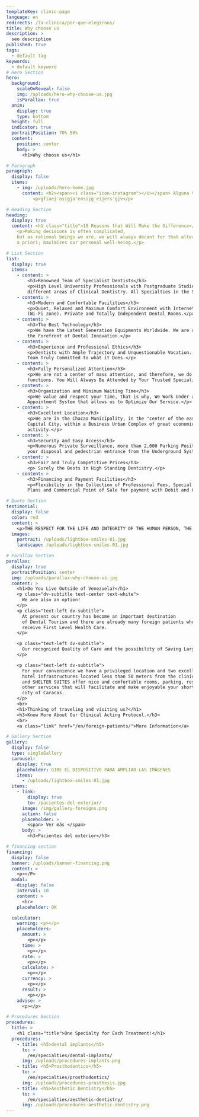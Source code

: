 ```yaml
---
templateKey: clinic-page
language: en
redirects: /la-clinica/por-que-elegirnos/
title: Why choose us
description: >
  seo description
published: true
tags:
  - default tag
keywords:
  - default keyword
# Hero Section
hero:
  background:
    scaleOnReveal: false
    img: /uploads/hero-why-choose-us.jpg
    isParallax: true
  anim:
    display: true
    type: bottom
  height: full
  indicator: true
  portraitPosition: 70% 50%
  content:
    position: center
    body: >
      <h1>Why choose us</h1>

# Paragraph
paragraph:
  display: false
  items:
    - img: /uploads/hero-home.jpg
      content: <h2><span><i class="icon-instagram"></i></span> Alguna Vaina</h2>
          <p>gfiaej'osigja'eosijg'eijers'gjv</p>

# Heading Section
heading:
  display: true
  content: <h1 class="title">10 Reasons that Will Make the Difference</h1>
    <p>Making decisions is often complicated,
    but as rational beings we are, we will always decant for that alternative, which
    a priori; maximizes our personal well-being.</p>

# List Section
list:
  display: true
  items:
    - content: >
        <h3>Renowned Team of Specialist Dentists</h3>
        <p>High Level University Professionals with Postgraduate Studies in the
        different areas of Clinical Dentistry. All Specialties in the Same Place.</p>
    - content: >
        <h3>Modern and Comfortable Facilities</h3>
        <p>Quiet, Relaxed and Maximum Comfort Environment with Internet Service
        (Wi-Fi zone). Private and Totally Independent Dental Rooms.</p>
    - content: >
        <h3>The Best Technology</h3>
        <p>We have the Latest Generation Equipments Worldwide. We are always at
        the Forefront of Dental Innovation.</p>
    - content: >
        <h3>Experience and Professional Ethics</h3>
        <p>Dentists with Ample Trajectory and Unquestionable Vocation. A Human
        Team Truly Committed to what it Does.</p>
    - content: >
        <h3>Fully Personalized Attention</h3>
        <p>We are not a center of mass attention, and therefore, we do not delegate
        functions. You Will Always Be Attended by Your Trusted Specialist.</p>
    - content: >
        <h3>Organization and Minimum Waiting Time</h3>
        <p>We value and respect your time, that is why, We Work Under a Prior
        Appointment System that allows us to Optimize Our Service.</p>
    - content: >
        <h3>Excellent Location</h3>
        <p>We are in the Chacao Municipality, in the "center of the east" of the
        Capital City, within a Business Urban Complex of great economic and commercial
        activity.</p>
    - content: >
        <h3>Security and Easy Access</h3>
        <p>Numerous Private Surveillance, more than 2,000 Parking Positions at
        your disposal and pedestrian entrance from the Underground System Metro de Caracas.</p>
    - content: >
        <h3>Fair and Truly Competitive Prices</h3>
        <p> Surely the Bests in High Standing Dentistry.</p>
    - content: >
        <h3>Financing and Payment Facilities</h3>
        <p>Flexibility in the Collection of Professional Fees, Special Financing
        Plans and Commercial Point of Sale for payment with Debit and Credit Cards.</p>

# Quote Section
testimonial:
  display: false
  color: red
  content: >
    <p>THE RESPECT FOR THE LIFE AND INTEGRITY OF THE HUMAN PERSON, THE PROMOTION AND PRESERVATION OF HEALTH, AS A COMPONENT OF DEVELOPMENT AND SOCIAL WELFARE, AND ITS EFFECTIVE PROJECTION TO THE COMMUNITY; CONSTITUTE IN ALL CIRCUMSTANCES THE PRINCIPAL DUTY OF THE DENTIST".</p>
  images:
    portrait: /uploads/lightbox-smiles-01.jpg
    landscape: /uploads/lightbox-smiles-01.jpg

# Parallax Section
parallax:
  display: true
  portraitPosition: center
  img: /uploads/parallax-why-choose-us.jpg
  content: >
    <h1>Do You Live Outside of Venezuela?</h1>
    <p class="dv-subtitle text-center text-white">
      We are also an option!
    </p>
    <p class="text-left dv-subtitle">
      At present our country has become an important destination
      of Dental Tourism and there are already many foreign patients who visit us to
      receive First Level Health Care.
    </p>

    <p class="text-left dv-subtitle">
      Our recognized Quality of Care and the possibility of Saving Large Sums of Money in complex oral treatments are two competitive advantages difficult to ignore.
    </p>

    <p class="text-left dv-subtitle">
      For your convenience we have a privileged location and two excellent
      hotel infrastructures located less than 50 meters from the clinic. CHACAO SUITES
      and SHELTER SUITES offer nice and comfortable rooms, parking, restaurants and
      other services that will facilitate and make enjoyable your short stay in the
      city of Caracas.
    </p>
    <br>
    <h1>Thinking of traveling and visiting us?</h1>
    <h3>Know More About Our Clinical Acting Protocol.</h3>
    <br>
    <a class="link" href="/en/foreign-patients/">More Information</a>

# Gallery Section
gallery:
  display: false
  type: singleGallery
  carousel:
    display: true
    placeholder: GIRE EL DISPOSITIVO PARA AMPLIAR LAS IMÁGENES
    items:
      - /uploads/lightbox-smiles-01.jpg
  items:
    - link:
        display: true
        to: /pacientes-del-exterior/
      image: /img/gallery-foreigns.png
      action: false
      placeholder: >
        <span> Ver más </span>
      body: >
        <h3>Pacientes del exterior</h3>

# financing section
financing:
  display: false
  banner: /uploads/banner-financing.png
  content: >
    <p></P>
  modal:
    display: false
    interval: 10
    content: >
      <hr>
    placeholder: OK

  calculator:
    warning: <p></p>
    placeholders:
      amount: >
        <p></p>
      time: >
        <p></p>
      rate: >
        <p></p>
      calculate: >
        <p></p>
      currency: >
        <p></p>
      result: >
        <p></p>
    advise: >
      <p></p>

# Procedures Section
procedures:
  title: >
    <h1 class="title">One Specialty for Each Treatment!</h1>
  procedures:
    - title: <h5>dental implants</h5>
      to: >
        /en/specialties/dental-implants/
      img: /uploads/procedures-implants.png
    - title: <h5>Prosthodontics</h5>
      to: >
        /en/specialties/prosthodontics/
      img: /uploads/procedures-prosthesis.jpg
    - title: <h5>Aesthetic Dentistry</h5>
      to: >
        /en/specialties/aesthetic-dentistry/
      img: /uploads/procedures-aesthetic-dentistry.png
---
```

